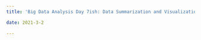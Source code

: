 ```yaml
---
title: 'Big Data Analysis Day 7ish: Data Summarization and Visualization '

date: 2021-3-2

---
```



